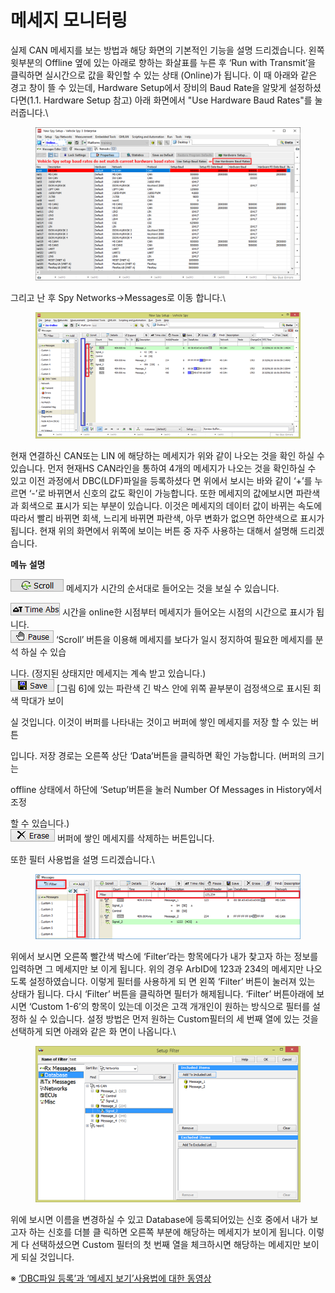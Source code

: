 # 메세지 모니터링

실제 CAN 메세지를 보는 방법과 해당 화면의 기본적인 기능을 설명 드리겠습니다. 왼쪽 윗부분의 Offline 옆에 있는 아래로 향하는 화살표를 누른 후 ‘Run with Transmit’을 클릭하면 실시간으로 값을 확인할 수 있는 상태 (Online)가 됩니다. 이 때 아래와 같은 경고 창이 뜰 수 있는데, Hardware Setup에서 장비의 Baud Rate을 알맞게 설정하셨다면(1.1. Hardware Setup 참고) 아래 화면에서 "Use Hardware Baud Rates"를 눌러줍니다.\


<figure><img src="../.gitbook/assets/Networks (1).png" alt=""><figcaption></figcaption></figure>

그리고 난 후 Spy Networks->Messages로 이동 합니다.\


<figure><img src="../.gitbook/assets/2020-01-02-13-20-58.png" alt=""><figcaption></figcaption></figure>

현재 연결하신 CAN또는 LIN 에 해당하는 메세지가 위와 같이 나오는 것을 확인 하실 수 있습니다. 먼저 현재HS CAN라인을 통하여 4개의 메세지가 나오는 것을 확인하실 수 있고 이전 과정에서 DBC(LDF)파일을 등록하셨다 면 위에서 보시는 바와 같이 ‘+’를 누르면 ‘-’로 바뀌면서 신호의 값도 확인이 가능합니다. 또한 메세지의 값에보시면 파란색과 회색으로 표시가 되는 부분이 있습니다. 이것은 메세지의 데이터 값이 바뀌는 속도에 따라서 빨리 바뀌면 회색, 느리게 바뀌면 파란색, 아무 변화가 없으면 하얀색으로 표시가 됩니다. 현재 위의 화면에서 위쪽에 보이는 버튼 중 자주 사용하는 대해서 설명해 드리겠습니다.

**메뉴**               **설명**

![](../.gitbook/assets/Messages-Scroll.png)      메세지가 시간의 순서대로 들어오는 것을 보실 수 있습니다.

![](../.gitbook/assets/Mesaages-TimeAbs.png)       시간을 online한 시점부터 메세지가 들어오는 시점의 시간으로 표시가 됩니다.\
![](../.gitbook/assets/Messages-Pause.png)         ‘Scroll’ 버튼을 이용해 메세지를 보다가 일시 정지하여 필요한 메세지를 분석 하실 수 있습

&#x20;                        니다. (정지된 상태지만 메세지는 계속 받고 있습니다.)\
![](../.gitbook/assets/Messages-Save.png)         \[그림 6]에 있는 파란색 긴 박스 안에 위쪽 끝부분이 검정색으로 표시된 회색 막대가 보이

&#x20;                        실 것입니다. 이것이 버퍼를 나타내는 것이고 버퍼에 쌓인 메세지를 저장 할 수 있는 버튼

&#x20;                        입니다. 저장 경로는 오른쪽 상단 ‘Data’버튼을 클릭하면 확인 가능합니다. (버퍼의 크기는

&#x20;                        offline 상태에서 하단에 ‘Setup’버튼을 눌러 Number Of Messages in History에서 조정

&#x20;                        할 수 있습니다.)\
![](../.gitbook/assets/Messages-Erase.png)        버퍼에 쌓인 메세지를 삭제하는 버튼입니다.

또한 필터 사용법을 설명 드리겠습니다.\


<figure><img src="../.gitbook/assets/Messages-Filter (2).png" alt=""><figcaption></figcaption></figure>

위에서 보시면 오른쪽 빨간색 박스에 ‘Filter’라는 항목에다가 내가 찾고자 하는 정보를 입력하면 그 메세지만 보 이게 됩니다. 위의 경우 ArbID에 123과 234의 메세지만 나오도록 설정하였습니다. 이렇게 필터를 사용하게 되 면 왼쪽 ‘Filter’ 버튼이 눌러져 있는 상태가 됩니다. 다시 ‘Filter’ 버튼을 클릭하면 필터가 해제됩니다. ‘Filter’ 버튼아래에 보시면 ‘Custom 1-6’의 항목이 있는데 이것은 고객 개개인이 원하는 방식으로 필터를 설정하 실 수 있습니다. 설정 방법은 먼저 원하는 Custom필터의 세 번째 열에 있는 것을 선택하게 되면 아래와 같은 화 면이 나옵니다.\


<figure><img src="../.gitbook/assets/Messages-Custom Filter .png" alt=""><figcaption></figcaption></figure>

위에 보시면 이름을 변경하실 수 있고 Database에 등록되어있는 신호 중에서 내가 보고자 하는 신호를 더블 클 릭하면 오른쪽 부분에 해당하는 메세지가 보이게 됩니다. 이렇게 다 선택하셨으면 Custom 필터의 첫 번째 열을 체크하시면 해당하는 메세지만 보이게 되실 것입니다.

※ [‘DBC파일 등록’과 ‘메세지 보기’사용법에 대한 동영상](https://screencast-o-matic.com/watch/cojXhzfa1a)



